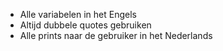 * Alle variabelen in het Engels
* Altijd dubbele quotes gebruiken
* Alle prints naar de gebruiker in het Nederlands 